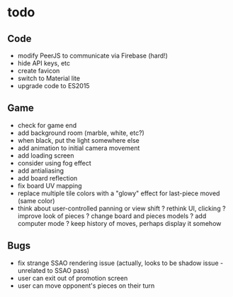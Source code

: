 # todo

## Code
- modify PeerJS to communicate via Firebase (hard!)
- hide API keys, etc
- create favicon
- switch to Material lite
- upgrade code to ES2015

## Game
- check for game end
- add background room (marble, white, etc?)
- when black, put the light somewhere else
- add animation to initial camera movement
- add loading screen
- consider using fog effect
- add antialiasing
- add board reflection
- fix board UV mapping
- replace multiple tile colors with a "glowy" effect for last-piece moved (same color)
- think about user-controlled panning or view shift
? rethink UI, clicking
? improve look of pieces
? change board and pieces models
? add computer mode
? keep history of moves, perhaps display it somehow

## Bugs
- fix strange SSAO rendering issue (actually, looks to be shadow issue - unrelated to SSAO pass)
- user can exit out of promotion screen
- user can move opponent's pieces on their turn
